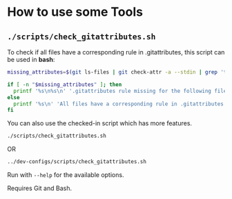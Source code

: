 # How to use some Tools

## `./scripts/check_gitattributes.sh`

To check if all files have a corresponding rule in .gitattributes, this script can be used in **bash**:

```sh
missing_attributes=$(git ls-files | git check-attr -a --stdin | grep 'text: auto' || printf '\n')

if [ -n "$missing_attributes" ]; then
  printf '%s\n%s\n' '.gitattributes rule missing for the following files:' "$missing_attributes"
else
  printf '%s\n' 'All files have a corresponding rule in .gitattributes'
fi
```

You can also use the checked-in script which has more features.

```bash
./scripts/check_gitattributes.sh
```
OR
```bash
../dev-configs/scripts/check_gitattributes.sh
```

Run with `--help` for the available options.

Requires Git and Bash.
